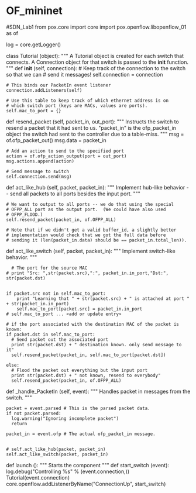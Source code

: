 # OF_mininet
#SDN_Lab1
from pox.core import core
import pox.openflow.libopenflow_01 as of

log = core.getLogger()


class Tutorial (object):
  """
  A Tutorial object is created for each switch that connects.
  A Connection object for that switch is passed to the __init__ function.
  """
  def __init__ (self, connection):
    # Keep track of the connection to the switch so that we can
    # send it messages!
    self.connection = connection

    # This binds our PacketIn event listener
    connection.addListeners(self)

    # Use this table to keep track of which ethernet address is on
    # which switch port (keys are MACs, values are ports).
    self.mac_to_port = {}


  def resend_packet (self, packet_in, out_port):
    """
    Instructs the switch to resend a packet that it had sent to us.
    "packet_in" is the ofp_packet_in object the switch had sent to the
    controller due to a table-miss.
    """
    msg = of.ofp_packet_out()
    msg.data = packet_in

    # Add an action to send to the specified port
    action = of.ofp_action_output(port = out_port)
    msg.actions.append(action)

    # Send message to switch
    self.connection.send(msg)


  def act_like_hub (self, packet, packet_in):
    """
    Implement hub-like behavior -- send all packets to all ports besides
    the input port.
    """

    # We want to output to all ports -- we do that using the special
    # OFPP_ALL port as the output port.  (We could have also used
    # OFPP_FLOOD.)
    self.resend_packet(packet_in, of.OFPP_ALL)

    # Note that if we didn't get a valid buffer_id, a slightly better
    # implementation would check that we got the full data before
    # sending it (len(packet_in.data) should be == packet_in.total_len)).


  def act_like_switch (self, packet, packet_in):
    """
    Implement switch-like behavior.
    """

      # The port for the source MAC
    # print "Src: ",str(packet.src),":", packet_in.in_port,"Dst:", str(packet.dst)
    
    
    if packet.src not in self.mac_to_port:
        print "Learning that " + str(packet.src) + " is attached at port " + str(packet_in.in_port)
        self.mac_to_port[packet.src] = packet_in.in_port
    # self.mac_to_port ... <add or update entry>
            
    # if the port associated with the destination MAC of the packet is known:
    if packet.dst in self.mac_to_port:
      # Send packet out the associated port
      print str(packet.dst) + " destination known. only send message to it"
      self.resend_packet(packet_in, self.mac_to_port[packet.dst])
   
    else:
      # Flood the packet out everything but the input port
      print str(packet.dst) + " not known, resend to everybody"
      self.resend_packet(packet_in, of.OFPP_ALL)



  def _handle_PacketIn (self, event):
    """
    Handles packet in messages from the switch.
    """

    packet = event.parsed # This is the parsed packet data.
    if not packet.parsed:
      log.warning("Ignoring incomplete packet")
      return

    packet_in = event.ofp # The actual ofp_packet_in message.

  
    # self.act_like_hub(packet, packet_in)
    self.act_like_switch(packet, packet_in)



def launch ():
  """
  Starts the component
  """
  def start_switch (event):
    log.debug("Controlling %s" % (event.connection,))
    Tutorial(event.connection)
  core.openflow.addListenerByName("ConnectionUp", start_switch)
